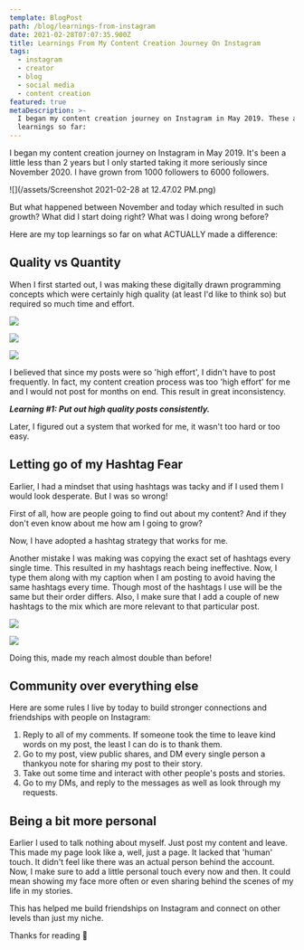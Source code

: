 ```yaml
---
template: BlogPost
path: /blog/learnings-from-instagram
date: 2021-02-28T07:07:35.900Z
title: Learnings From My Content Creation Journey On Instagram
tags:
  - instagram
  - creator
  - blog
  - social media
  - content creation
featured: true
metaDescription: >-
  I began my content creation journey on Instagram in May 2019. These are my
  learnings so far:
---
```

I began my content creation journey on Instagram in May 2019. It's been a little less than 2 years but I only started taking it more seriously since November 2020. I have grown from 1000 followers to 6000 followers.



![](/assets/Screenshot 2021-02-28 at 12.47.02 PM.png)

But what happened between November and today which resulted in such growth? What did I start doing right? What was I doing wrong before?

Here are my top learnings so far on what ACTUALLY made a difference:

## Quality vs Quantity

When I first started out, I was making these digitally drawn programming concepts which were certainly high quality (at least I'd like to think so) but required so much time and effort. 

![](/assets/D-oLF3AUYAA7kbl.jpeg)

![](/assets/D9QRuDEU0AAmktT.jpeg)

![](/assets/D-JEK6LUEAAaImg.jpeg)

I believed that since my posts were so 'high effort', I didn't have to post frequently. In fact, my content creation process was too 'high effort' for me and I would not post for months on end. This result in great inconsistency.

***Learning #1: Put out high quality posts consistently.***

Later, I figured out a system that worked for me, it wasn't too hard or too easy.

## Letting go of my Hashtag Fear

Earlier, I had a mindset that using hashtags was tacky and if I used them I would look desperate. But I was so wrong!

First of all, how are people going to find out about my content? And if they don't even know about me how am I going to grow?

Now, I have adopted a hashtag strategy that works for me. 

Another mistake I was making was copying the exact set of hashtags every single time. This resulted in my hashtags reach being ineffective. Now, I type them along with my caption when I am posting to avoid having the same hashtags every time. Though most of the hashtags I use will be the same but their order differs. Also, I make sure that I add a couple of new hashtags to the mix which are more relevant to that particular post. 

![](/assets/3.jpg)

![](/assets/4.jpg)

Doing this, made my reach almost double than before!

## Community over everything else

Here are some rules I live by today to build stronger connections and friendships with people on Instagram:

1. Reply to all of my comments. If someone took the time to leave kind words on my post, the least I can do is to thank them.
2. Go to my post, view public shares, and DM every single person a thankyou note for sharing my post to their story.
3. Take out some time and interact with other people's posts and stories.
4. Go to my DMs, and reply to the messages as well as look through my requests.

## Being a bit more personal

Earlier I used to talk nothing about myself. Just post my content and leave. This made my page look like a, well, just a page. It lacked that 'human' touch. It didn't feel like there was an actual person behind the account. Now, I make sure to add a little personal touch every now and then. It could mean showing my face more often or even sharing behind the scenes of my life in my stories.

This has helped me build friendships on Instagram and connect on other levels than just my niche.



Thanks for reading 🙂
